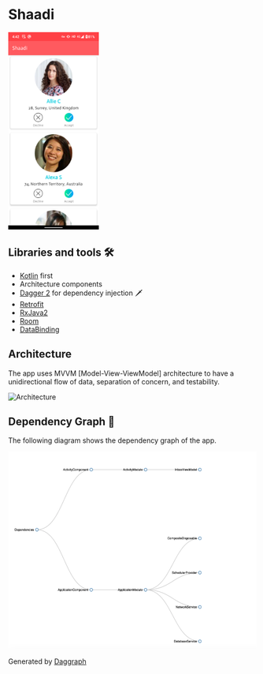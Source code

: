 # Shaadi

<img alt="Shaadi Main Page" height="400px" src="./pictures/shaadi_ss.png" />

## Libraries and tools 🛠

- [Kotlin](https://kotlinlang.org/) first
- Architecture components
- [Dagger 2](https://developer.android.com/training/dependency-injection) for dependency injection 🗡
- [Retrofit](https://square.github.io/retrofit/)
- [RxJava2](https://github.com/ReactiveX/RxJava)
- [Room](https://developer.android.com/training/data-storage/room)
- [DataBinding](https://developer.android.com/topic/libraries/data-binding)

## Architecture

The app uses MVVM [Model-View-ViewModel] architecture to have a unidirectional flow of data, separation of concern, and testability.

![Architecture](https://developer.android.com/topic/libraries/architecture/images/final-architecture.png)

## Dependency Graph 🔪

The following diagram shows the dependency graph of the app.

<img alt="App Dependency Graph" height="400px" src="./pictures/dagger_graph.png" />

Generated by [Daggraph](https://github.com/dvdciri/daggraph)
